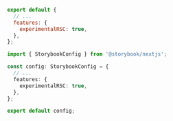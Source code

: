 ```js filename=".storybook/main.js" renderer="react" language="js"
export default {
  // ...
  features: {
    experimentalRSC: true,
  },
};
```

```ts filename=".storybook/main.ts" renderer="react" language="ts"
import { StorybookConfig } from '@storybook/nextjs';

const config: StorybookConfig = {
  // ...
  features: {
    experimentalRSC: true,
  },
};

export default config;
```

